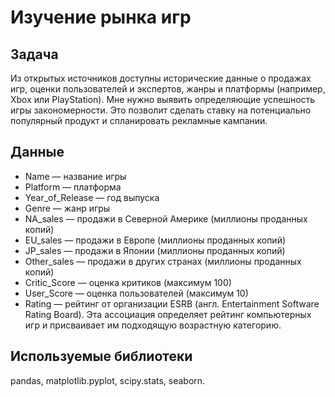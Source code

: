 # Изучение рынка игр
## Задача
Из открытых источников доступны исторические данные о продажах игр, оценки пользователей и экспертов, жанры и платформы (например, Xbox или PlayStation). Мне нужно выявить определяющие успешность игры закономерности. Это позволит сделать ставку на потенциально популярный продукт и спланировать рекламные кампании.
## Данные
<ul>
  <li>Name — название игры</li>
  <li>Platform — платформа</li>
  <li>Year_of_Release — год выпуска</li>
  <li>Genre — жанр игры</li>
  <li>NA_sales — продажи в Северной Америке (миллионы проданных копий)</li>
  <li>EU_sales — продажи в Европе (миллионы проданных копий)</li>
  <li>JP_sales — продажи в Японии (миллионы проданных копий)</li>
  <li>Other_sales — продажи в других странах (миллионы проданных копий)</li>
  <li>Critic_Score — оценка критиков (максимум 100)</li>
  <li>User_Score — оценка пользователей (максимум 10)</li>
  <li>Rating — рейтинг от организации ESRB (англ. Entertainment Software Rating Board). Эта ассоциация определяет рейтинг компьютерных игр и присваивает им подходящую возрастную категорию.</li>
</ul>

## Используемые библиотеки 
pandas, matplotlib.pyplot, scipy.stats, seaborn.
